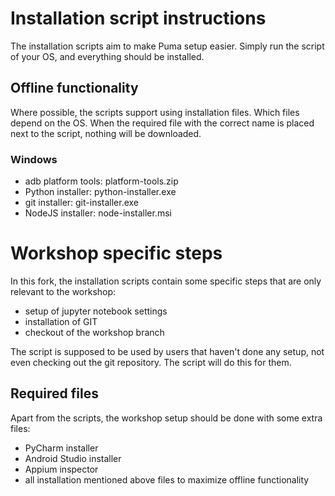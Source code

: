 # Installation script instructions
The installation scripts aim to make Puma setup easier. Simply run the script of your OS, and everything should be
installed.

## Offline functionality
Where possible, the scripts support using installation files. Which files depend on the OS.
When the required file with the correct name is placed next to the script, nothing will be downloaded.

### Windows
* adb platform tools: platform-tools.zip
* Python installer: python-installer.exe
* git installer: git-installer.exe
* NodeJS installer: node-installer.msi

# Workshop specific steps
In this fork, the installation scripts contain some specific steps that are only relevant to the workshop:
* setup of jupyter notebook settings
* installation of GIT
* checkout of the workshop branch

The script is supposed to be used by users that haven't done any setup, not even checking out the git repository. The
script will do this for them.

## Required files
Apart from the scripts, the workshop setup should be done with some extra files:

* PyCharm installer
* Android Studio installer
* Appium inspector
* all installation mentioned above files to maximize offline functionality

